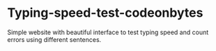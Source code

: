 # Typing-speed-test-codeonbytes<br>
Simple website with beautiful interface to test typing speed and count errors using different sentences.
